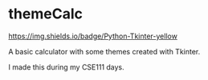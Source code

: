 # themeCalc
https://img.shields.io/badge/Python-Tkinter-yellow

A basic calculator with some themes created with Tkinter.

I made this during my CSE111 days.
